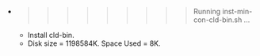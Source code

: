 * >>>>>>>>> Running inst-min-con-cld-bin.sh ...
  * Install cld-bin.
  * Disk size = 1198584K. Space Used = 8K.
